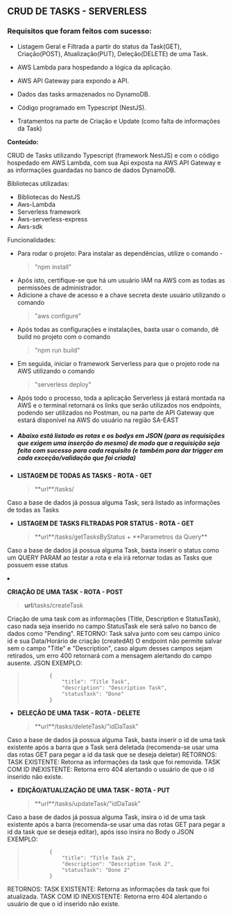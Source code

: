 <h2> CRUD DE TASKS - SERVERLESS </h2>

<h3> Requisitos que foram feitos com sucesso: </h3>

- Listagem Geral e Filtrada a partir do status da Task(GET), Criação(POST), Atualização(PUT), Deleção(DELETE) de uma Task.

- AWS Lambda para hospedando a lógica da aplicação.

-  AWS API Gateway para expondo a API.
  
- Dados das tasks armazenados no DynamoDB.

- Código programado em Typescript (NestJS).

- Tratamentos na parte de Criação e Update (como falta de informações da Task)


**Conteúdo:**

CRUD de Tasks utilizando Typescript (framework NestJS) e com o código hospedado em AWS Lambda, com sua Api exposta na AWS API Gateway e as informações guardadas no banco de dados DynamoDB.

Bibliotecas utilizadas:

- Bibliotecas do NestJS
- Aws-Lambda
- Serverless framework
- Aws-serverless-express
- Aws-sdk

Funcionalidades:

- Para rodar o projeto: Para instalar as dependências, utilize o comando -
  <blockquote> "npm install"
  </blockquote>
- Após isto, certifique-se que há um usuário IAM na AWS com as todas as permissões de administrador.
- Adicione a chave de acesso e a chave secreta deste usuário utilizando o comando 
  <blockquote> "aws configure"
    </blockquote>
- Após todas as configurações e instalações, basta usar o comando, dê build no projeto com o comando
  <blockquote> 
    "npm run build"
    </blockquote>
- Em seguida, iniciar o framework Serverless para que o projeto rode na AWS utilizando o comando
  <blockquote> "serverless deploy"
    </blockquote>
- Após todo o processo, toda a aplicação Serverless já estará montada na AWS e o terminal retornará os links que serão utilizados nos endpoints, podendo ser utilizados no Postman, ou na parte de API Gateway que estará disponível na AWS do usuário na região SA-EAST

<h5> 
  
- Abaixo está listado as rotas e os bodys em JSON (para as requisições que exigem uma inserção do mesmo) de modo que a requisição seja feita com sucesso para cada requisito (e também para dar trigger em cada exceção/validação que foi criada)</h5>

  - <strong>LISTAGEM DE TODAS AS TASKS - ROTA - GET</strong> 
      <blockquote>**url**/tasks/</blockquote>
  Caso a base de dados já possua alguma Task, será listado as informações de todas as Tasks

  - <strong>LISTAGEM DE TASKS FILTRADAS POR STATUS - ROTA - GET</strong> 
      <blockquote>**url**/tasks/getTasksByStatus + **Parametros da Query** </blockquote>
  Caso a base de dados já possua alguma Task, basta inserir o status como um QUERY PARAM ao testar a rota e ela irá retornar todas as Tasks que possuem esse status

- <strong>CRIAÇÃO DE UMA TASK - ROTA - POST</strong> 
      <blockquote>**url**/tasks/createTask</blockquote>
Criação de uma task com as informações (Title, Description e StatusTask), caso nada seja inserido no campo StatusTask ele será salvo no banco de dados como "Pending".
RETORNO: Task salva junto com seu campo único id e sua Data/Horário de criação (createdAt)
O endpoint não permite salvar sem o campo "Title" e "Description", caso algum desses campos sejam retirados, um erro 400 retornará com a mensagem alertando do campo ausente.
JSON EXEMPLO:

 <blockquote> 
           
            {
                "title": "Title Task",
                "description": "Description Task",
                "statusTask": "Done"
            }
            
 </blockquote>

 - <strong>DELEÇÃO DE UMA TASK - ROTA - DELETE</strong> 
    <blockquote>**url**/tasks/deleteTask/"idDaTask" </blockquote>
Caso a base de dados já possua alguma Task, basta inserir o id de uma task existente após a barra que a Task será deletada (recomenda-se usar uma das rotas GET para pegar a id da task que se deseja deletar)
    RETORNOS: 
    TASK EXISTENTE: Retorna as informações da task que foi removida.
    TASK COM ID INEXISTENTE: Retorna erro 404 alertando o usuário de que o id inserido não existe.


- <strong>EDIÇÃO/ATUALIZAÇÃO DE UMA TASK - ROTA - PUT</strong> 
    <blockquote>**url**/tasks/updateTask/"idDaTask" </blockquote>
Caso a base de dados já possua alguma Task, insira o id de uma task existente após a barra (recomenda-se usar uma das rotas GET para pegar a id da task que se deseja editar), após isso insira no Body o JSON EXEMPLO:

 <blockquote> 
           
            {
                "title": "Title Task 2",
                "description": "Description Task 2",
                "statusTask": "Done 2"
            }
            
 </blockquote>
    RETORNOS: 
    TASK EXISTENTE: Retorna as informações da task que foi atualizada.
    TASK COM ID INEXISTENTE: Retorna erro 404 alertando o usuário de que o id inserido não existe.
